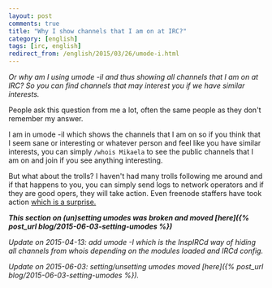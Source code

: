 ```yaml
---
layout: post
comments: true
title: "Why I show channels that I am on at IRC?"
category: [english]
tags: [irc, english]
redirect_from: /english/2015/03/26/umode-i.html
---
```


*Or why am I using umode -iI and thus showing all channels that I am on at
IRC? So you can find channels that may interest you if we have similar
interests.*

People ask this question from me a lot, often the same people as they don't
remember my answer.

I am in umode -iI which shows the channels that I am on so if you think
that I seem sane or interesting or whatever person and feel like you have
similar interests, you can simply `/whois Mikaela` to see the public
channels that I am on and join if you see anything interesting.

But what about the trolls? I haven't had many trolls following me around
and if that happens to you, you can simply send logs to network operators
and if they are good opers, they will take action. Even freenode staffers
have took action [which is a surprise.](https://github.com/Mikaela/freenode-harassment)

***This section on (un)setting umodes was broken and moved [here]({% post_url blog/2015-06-03-setting-umodes %})***

*Update on 2015-04-13: add umode -I which is the InspIRCd way of hiding
all channels from whois depending on the modules loaded and IRCd config.*

*Update on 2015-06-03: setting/unsetting umodes moved [here]({% post_url blog/2015-06-03-setting-umodes %}).*
